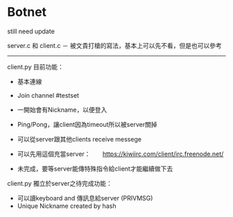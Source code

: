 # Botnet
still need update

server.c 和 client.c － 被文貴打槍的寫法，基本上可以先不看，但是也可以參考

------------------------------------------------------

client.py 目前功能：
- 基本連線
- Join channel #testset
- 一開始會有Nickname，以便登入
- Ping/Pong，讓client因為timeout所以被server關掉
- 可以從server跟其他clients  receive messege



- 可以先用這個充當server：　　https://kiwiirc.com/client/irc.freenode.net/
- 未完成，要等server能傳特殊指令給client才能繼續做下去 

client.py 獨立於server之待完成功能：
- 可以讀keyboard and 傳訊息給server (PRIVMSG)
- Unique Nickname created by hash
